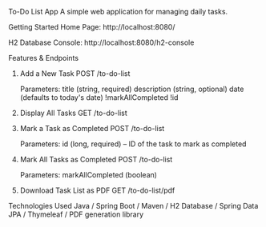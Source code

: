 To-Do List App
  A simple web application for managing daily tasks.

Getting Started
  Home Page: http://localhost:8080/

H2 Database Console: http://localhost:8080/h2-console

Features & Endpoints
1. Add a New Task
  POST /to-do-list

    Parameters:
      title (string, required)
      description (string, optional)
      date (defaults to today's date)
      !markAllCompleted 
      !id 

2. Display All Tasks
  GET /to-do-list

3.  Mark a Task as Completed
  POST /to-do-list

     Parameters:
      id (long, required) – ID of the task to mark as completed

5. Mark All Tasks as Completed
  POST /to-do-list

    Parameters:
      markAllCompleted (boolean)

5.  Download Task List as PDF
  GET /to-do-list/pdf


Technologies Used
Java / Spring Boot / Maven / H2 Database / Spring Data JPA / Thymeleaf / PDF generation library 
